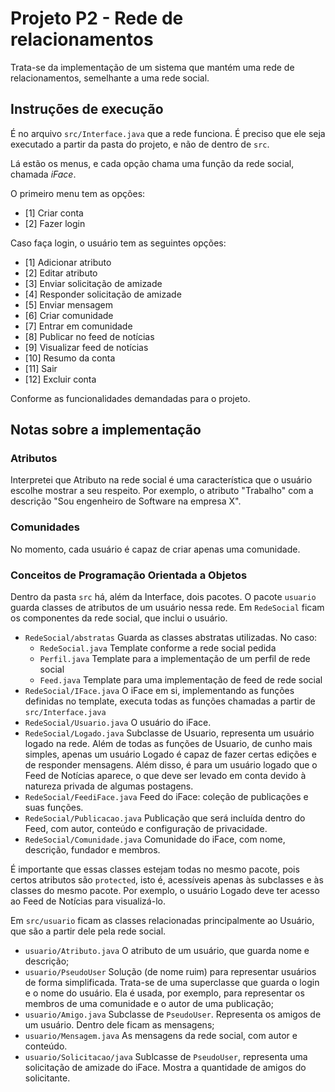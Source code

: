 # Projeto P2 - Rede de relacionamentos
Trata-se da implementação de um sistema que mantém uma rede de relacionamentos, semelhante a uma rede social.

## Instruções de execução
É no arquivo `src/Interface.java` que a rede funciona. É preciso que ele seja executado a partir da pasta do projeto, e não de dentro de `src`.

Lá estão os menus, e cada opção chama uma função da rede social, chamada *iFace*.

O primeiro menu tem as opções:
- [1] Criar conta
- [2] Fazer login

Caso faça login, o usuário tem as seguintes opções:
- [1] Adicionar atributo 
- [2] Editar atributo
- [3] Enviar solicitação de amizade
- [4] Responder solicitação de amizade
- [5] Enviar mensagem
- [6] Criar comunidade
- [7] Entrar em comunidade
- [8] Publicar no feed de notícias
- [9] Visualizar feed de notícias
- [10] Resumo da conta
- [11] Sair
- [12] Excluir conta

Conforme as funcionalidades demandadas para o projeto.

## Notas sobre a implementação
### Atributos
Interpretei que Atributo na rede social é uma característica que o usuário escolhe mostrar a seu respeito. Por exemplo, o atributo "Trabalho" com a descrição "Sou engenheiro de Software na empresa X".

### Comunidades
No momento, cada usuário é capaz de criar apenas uma comunidade. 

### Conceitos de Programação Orientada a Objetos
Dentro da pasta `src` há, além da Interface, dois pacotes. O pacote `usuario` guarda classes de atributos de um usuário nessa rede. Em `RedeSocial` ficam os componentes da rede social, que inclui o usuário.

- `RedeSocial/abstratas` Guarda as classes abstratas utilizadas. No caso:
	- `RedeSocial.java` Template conforme a rede social pedida
	- `Perfil.java` Template para a implementação de um perfil de rede social
	- `Feed.java` Template para uma implementação de feed de rede social
- `RedeSocial/IFace.java` O iFace em si, implementando as funções definidas no template, executa todas as funções chamadas a partir de `src/Interface.java`
- `RedeSocial/Usuario.java` O usuário do iFace.
- `RedeSocial/Logado.java` Subclasse de Usuario, representa um usuário logado na rede. Além de todas as funções de Usuario, de cunho mais simples, apenas um usuário Logado é capaz de fazer certas edições e de responder mensagens. Além disso, é para um usuário logado que o Feed de Notícias aparece, o que deve ser levado em conta devido à natureza privada de algumas postagens.
- `RedeSocial/FeediFace.java` Feed do iFace: coleção de publicações e suas funções.
- `RedeSocial/Publicacao.java` Publicação que será incluída dentro do Feed, com autor, conteúdo e configuração de privacidade.
- `RedeSocial/Comunidade.java` Comunidade do iFace, com nome, descrição, fundador e membros.

É importante que essas classes estejam todas no mesmo pacote, pois certos atributos são `protected`, isto é, acessíveis apenas às subclasses e às classes do mesmo pacote. Por exemplo, o usuário Logado deve ter acesso ao Feed de Notícias para visualizá-lo.

Em `src/usuario` ficam as classes relacionadas principalmente ao Usuário, que são a partir dele pela rede social.
- `usuario/Atributo.java` O atributo de um usuário, que guarda nome e descrição;
- `usuario/PseudoUser` Solução (de nome ruim) para representar usuários de forma simplificada. Trata-se de uma superclasse que guarda o login e o nome do usuário. Ela é usada, por exemplo, para representar os membros de uma comunidade e o autor de uma publicação;
- `usuario/Amigo.java` Subclasse de `PseudoUser`. Representa os amigos de um usuário. Dentro dele ficam as mensagens;
- `usuario/Mensagem.java` As mensagens da rede social, com autor e conteúdo.
- `usuario/Solicitacao/java` Sublcasse de `PseudoUser`, representa uma solicitação de amizade do iFace. Mostra a quantidade de amigos do solicitante.